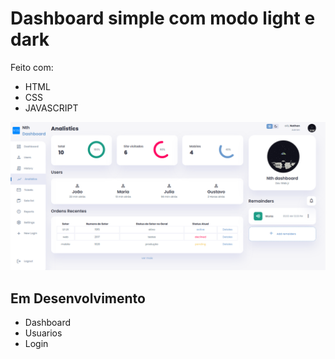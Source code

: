 <h1>Dashboard simple com modo light e dark</h1>

<p>Feito com: </p>
<ul>
    <li>HTML</li>
    <li>CSS</li>
    <li>JAVASCRIPT</li>
</ul>

![](./imgs/dashboard%20nth.png)

<h2>Em Desenvolvimento</h2>
<ul>
    <li>Dashboard</li>
    <li>Usuarios</li>
    <li>Login</li>
</ul>
